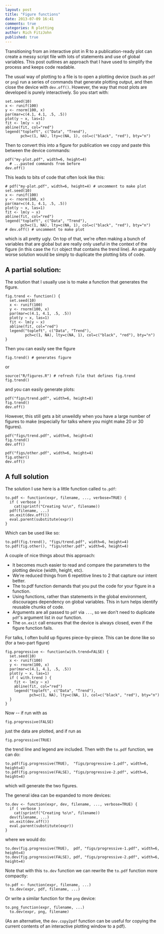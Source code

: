 ```yaml
---
layout: post
title: "Figure functions"
date: 2013-07-09 16:41
comments: true
categories: R plotting
author: Rich FitzJohn
published: true
---
```


Transitioning from an interactive plot in R to a publication-ready
plot can create a messy script file with lots of statements and use of
global variables.  This post outlines an approach that I have used to
simplify the process and keeps code readable.

<!-- more -->

The usual way of plotting to a file is to open a plotting device (such
as `pdf` or `png`) run a series of commands that generate plotting
output, and then close the device with `dev.off()`.  However, the way
that most plots are developed is purely interactively.  So you start
with:

```
set.seed(10)
x <- runif(100)
y <- rnorm(100, x)
par(mar=c(4.1, 4.1, .5, .5))
plot(y ~ x, las=1)
fit <- lm(y ~ x)
abline(fit, col="red")
legend("topleft", c("Data", "Trend"),
       pch=c(1, NA), lty=c(NA, 1), col=c("black", "red"), bty="n")
```

Then to convert this into a figure for publication we copy and paste
this between the device commands:

```
pdf("my-plot.pdf", width=6, height=4)
  # ...pasted commands from before
dev.off()
```


This leads to bits of code that often look like this:

```
# pdf("my-plot.pdf", width=6, height=4) # uncomment to make plot
set.seed(10)
x <- runif(100)
y <- rnorm(100, x)
par(mar=c(4.1, 4.1, .5, .5))
plot(y ~ x, las=1)
fit <- lm(y ~ x)
abline(fit, col="red")
legend("topleft", c("Data", "Trend"),
       pch=c(1, NA), lty=c(NA, 1), col=c("black", "red"), bty="n")
# dev.off() # uncomment to make plot
```

which is all pretty ugly.  On top of that, we're often making a bunch
of variables that are global but are really only useful in the context
of the figure (in this case the `fit` object that contains the trend
line).  An arguably worse solution would be simply to duplicate the
plotting bits of code.

## A partial solution:

The solution that I usually use is to make a function that generates
the figure.

```
fig.trend <- function() {
  set.seed(10)
  x <- runif(100)
  y <- rnorm(100, x)
  par(mar=c(4.1, 4.1, .5, .5))
  plot(y ~ x, las=1)
  fit <- lm(y ~ x)
  abline(fit, col="red")
  legend("topleft", c("Data", "Trend"),
         pch=c(1, NA), lty=c(NA, 1), col=c("black", "red"), bty="n")
}
```

Then you can easily see the figure

```
fig.trend() # generates figure
```

or

```
source("R/figures.R") # refresh file that defines fig.trend
fig.trend()
```

and you can easily generate plots:

```
pdf("figs/trend.pdf", width=6, height=8)
fig.trend()
dev.off()
```

However, this still gets a bit unweildly when you have a large number
of figures to make (especially for talks where you might make 20 or 30
figures).

```
pdf("figs/trend.pdf", width=6, height=4)
fig.trend()
dev.off()

pdf("figs/other.pdf", width=6, height=4)
fig.other()
dev.off()
```

## A full solution

The solution I use here is a little function called `to.pdf`:

```
to.pdf <- function(expr, filename, ..., verbose=TRUE) {
  if ( verbose )
    cat(sprintf("Creating %s\n", filename))
  pdf(filename, ...)
  on.exit(dev.off())
  eval.parent(substitute(expr))
}
```

Which can be used like so:

```
to.pdf(fig.trend(), "figs/trend.pdf", width=6, height=4)
to.pdf(fig.other(), "figs/other.pdf", width=6, height=4)
```

A couple of nice things about this approach:

* It becomes much easier to read and compare the parameters to the
  plotting device (width, height, etc).
* We're reduced things from 6 repetitive lines to 2 that capture our
  intent better.
* The to.pdf function demands that you put the code for your figure in a function.
* Using functions, rather than statements in the global environment,
  discourages dependency on global variables.  This in turn helps
  identify reusable chunks of code.
* Arguments are all passed to `pdf` via `...`, so we don't need to
  duplicate `pdf`'s argument list in our function.
* The `on.exit` call ensures that the device is always closed, even if
  the figure function fails.

For talks, I often build up figures piece-by-piece.  This can be done
like so (for a two-part figure)

```
fig.progressive <- function(with.trend=FALSE) {
  set.seed(10)
  x <- runif(100)
  y <- rnorm(100, x)
  par(mar=c(4.1, 4.1, .5, .5))
  plot(y ~ x, las=1)
  if ( with.trend ) {
    fit <- lm(y ~ x)
    abline(fit, col="red")
    legend("topleft", c("Data", "Trend"),
           pch=c(1, NA), lty=c(NA, 1), col=c("black", "red"), bty="n")
  }
}
```

Now -- if run with as

```
fig.progressive(FALSE)
```

just the data are plotted, and if run as

```
fig.progressive(TRUE)
```

the trend line and legend are included.  Then with the `to.pdf`
function, we can do:

```
to.pdf(fig.progressive(TRUE),  "figs/progressive-1.pdf", width=6, height=4)
to.pdf(fig.progressive(FALSE), "figs/progressive-2.pdf", width=6, height=4)
```

which will generate the two figures.

The general idea can be expanded to more devices:

```
to.dev <- function(expr, dev, filename, ..., verbose=TRUE) {
  if ( verbose )
    cat(sprintf("Creating %s\n", filename))
  dev(filename, ...)
  on.exit(dev.off())
  eval.parent(substitute(expr))
}
```

where we would do:

```
to.dev(fig.progressive(TRUE),  pdf, "figs/progressive-1.pdf", width=6, height=4)
to.dev(fig.progressive(FALSE), pdf, "figs/progressive-2.pdf", width=6, height=4)
```

Note that with this `to.dev` function we can rewrite the `to.pdf`
function more compactly:

```
to.pdf <- function(expr, filename, ...)
  to.dev(expr, pdf, filename, ...)
```

Or write a similar function for the `png` device:

```
to.png_function(expr, filename, ...)
  to.dev(expr, png, filename)
```

(As an alternative, the `dev.copy2pdf` function can be useful for
copying the current contents of an interactive plotting window to a
pdf).
